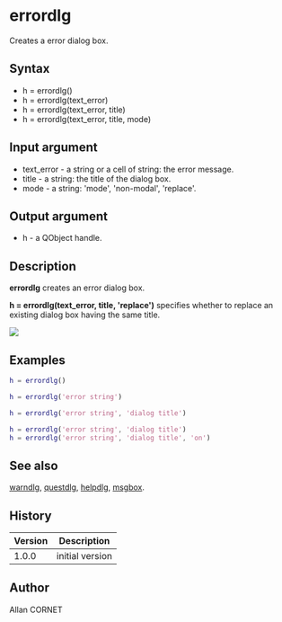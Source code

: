 

# errordlg

Creates a error dialog box.

## Syntax

- h = errordlg()
- h = errordlg(text_error)
- h = errordlg(text_error, title)
- h = errordlg(text_error, title, mode)

## Input argument

 - text_error - a string or a cell of string: the error message.
 - title - a string: the title of the dialog box.
 - mode - a string: 'mode', 'non-modal', 'replace'.

## Output argument

 - h - a QObject handle.

## Description


  <p><b>errordlg</b> creates an error dialog box.</p>
  <p><b>h = errordlg(text_error, title, 'replace')</b> specifies whether to replace an existing dialog box having the same title.</p>
  <p>
    <img src="errordlg_1_E21703F7.png"/>
  </p>


## Examples

```matlab
h = errordlg()
```
```matlab
h = errordlg('error string')
```
```matlab
h = errordlg('error string', 'dialog title')
```
```matlab
h = errordlg('error string', 'dialog title')
h = errordlg('error string', 'dialog title', 'on')
```

## See also

[warndlg](warndlg.html), [questdlg](questdlg.html), [helpdlg](helpdlg.html), [msgbox](msgbox.html).
## History

|Version|Description|
|------|------|
|1.0.0|initial version|


## Author

Allan CORNET



